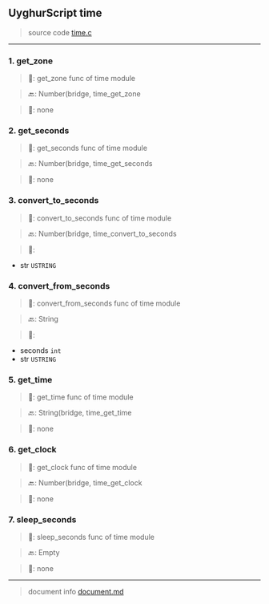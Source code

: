
## UyghurScript time

> source code [time.c](uyghur/internals/time.c)
---

### 1. get_zone

> 📝:  get_zone func of time module

> 🔙: Number(bridge, time_get_zone

> 🛒:  none


### 2. get_seconds

> 📝:  get_seconds func of time module

> 🔙: Number(bridge, time_get_seconds

> 🛒:  none


### 3. convert_to_seconds

> 📝:  convert_to_seconds func of time module

> 🔙: Number(bridge, time_convert_to_seconds

> 🛒: 
* str  `USTRING`


### 4. convert_from_seconds

> 📝:  convert_from_seconds func of time module

> 🔙: String

> 🛒: 
* seconds  `int`
* str  `USTRING`


### 5. get_time

> 📝:  get_time func of time module

> 🔙: String(bridge, time_get_time

> 🛒:  none


### 6. get_clock

> 📝:  get_clock func of time module

> 🔙: Number(bridge, time_get_clock

> 🛒:  none


### 7. sleep_seconds

> 📝:  sleep_seconds func of time module

> 🔙: Empty

> 🛒:  none


---
> document info [document.md](../README.md)
